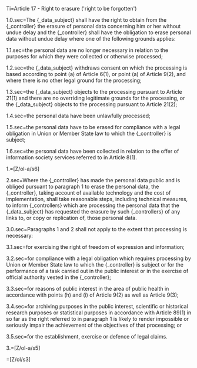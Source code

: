 Ti=Article 17 - Right to erasure ('right to be forgotten')

1.0.sec=The {_data_subject} shall have the right to obtain from the {_controller} the erasure of personal data concerning him or her without undue delay and the {_controller} shall have the obligation to erase personal data without undue delay where one of the following grounds applies:

1.1.sec=the personal data are no longer necessary in relation to the purposes for which they were collected or otherwise processed;

1.2.sec=the {_data_subject} withdraws consent on which the processing is based according to point (a) of Article 6(1), or point (a) of Article 9(2), and where there is no other legal ground for the processing;

1.3.sec=the {_data_subject} objects to the processing pursuant to Article 21(1) and there are no overriding legitimate grounds for the processing, or the {_data_subject} objects to the processing pursuant to Article 21(2);

1.4.sec=the personal data have been unlawfully processed;

1.5.sec=the personal data have to be erased for compliance with a legal obligation in Union or Member State law to which the {_controller} is subject;

1.6.sec=the personal data have been collected in relation to the offer of information society services referred to in Article 8(1).

1.=[Z/ol-a/s6]

2.sec=Where the {_controller} has made the personal data public and is obliged pursuant to paragraph 1 to erase the personal data, the {_controller}, taking account of available technology and the cost of implementation, shall take reasonable steps, including technical measures, to inform {_controllers} which are processing the personal data that the {_data_subject} has requested the erasure by such {_controllers} of any links to, or copy or replication of, those personal data.

3.0.sec=Paragraphs 1 and 2 shall not apply to the extent that processing is necessary:

3.1.sec=for exercising the right of freedom of expression and information;

3.2.sec=for compliance with a legal obligation which requires processing by Union or Member State law to which the {_controller} is subject or for the performance of a task carried out in the public interest or in the exercise of official authority vested in the {_controller};

3.3.sec=for reasons of public interest in the area of public health in accordance with points (h) and (i) of Article 9(2) as well as Article 9(3);

3.4.sec=for archiving purposes in the public interest, scientific or historical research purposes or statistical purposes in accordance with Article 89(1) in so far as the right referred to in paragraph 1 is likely to render impossible or seriously impair the achievement of the objectives of that processing; or

3.5.sec=for the establishment, exercise or defence of legal claims.

3.=[Z/ol-a/s5]

=[Z/ol/s3]

